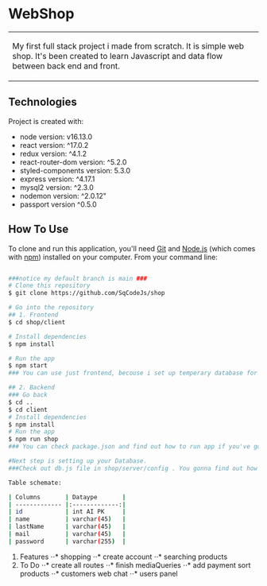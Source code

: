 # WebShop

<table>
<tr>
<td>
 
My first full stack project i made from scratch. It is simple web shop. It's been created to learn Javascript and data flow between back end and front.
</td>
</tr>
</table>

## Technologies

Project is created with:

- node version: v16.13.0
- react version: ^17.0.2
- redux version: ^4.1.2
- react-router-dom version: ^5.2.0
- styled-components version: 5.3.0
- express version: ^4.17.1
- mysql2 version: ^2.3.0
- nodemon version: ^2.0.12"
- passport version ^0.5.0

## How To Use

To clone and run this application, you'll need [Git](https://git-scm.com) and [Node.js](https://nodejs.org/en/download/) (which comes with [npm](http://npmjs.com)) installed on your computer. From your command line:

```bash

###notice my default branch is main ###
# Clone this repository
$ git clone https://github.com/SqCodeJs/shop

# Go into the repository
## 1. Frontend
$ cd shop/client

# Install dependencies
$ npm install

# Run the app
$ npm start
### You can use just frontend, becouse i set up temperary database for products.

## 2. Backend
### Go back
$ cd ..
$ cd client
# Install dependencies
$ npm install
# Run the app
$ npm run shop
### You can check package.json and find out how to run app if you've got any issue.

#Next step is setting up your Database.
###Check out db.js file in shop/server/config . You gonna find out how i called my datebase and what password i used.You can fallow my way or configure on your own. I use MySql Workbench for create my table. Create table and call it "ShopUsers" .

Table schemate:

| Columns       | Dataype       |
| ------------- |:-------------:|
| id            | int AI PK     |
| name          | varchar(45)   |
| lastName      | varchar(45)   |
| mail          | varchar(45)   |
| password      | varchar(255)  |


```

1. Features
   ⋅⋅* shopping
   ⋅⋅* create account
   ⋅⋅\* searching products
2. To Do
   ⋅⋅* create all routes
   ⋅⋅* finish mediaQueries
   ⋅⋅* add payment sort products
   ⋅⋅* customers web chat
   ⋅⋅\* users panel
